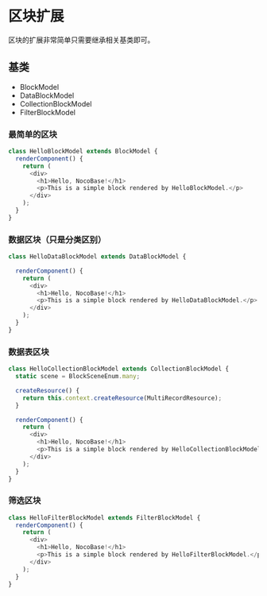 # 区块扩展

区块的扩展非常简单只需要继承相关基类即可。

## 基类

- BlockModel
- DataBlockModel
- CollectionBlockModel
- FilterBlockModel

### 最简单的区块

```ts
class HelloBlockModel extends BlockModel {
  renderComponent() {
    return (
      <div>
        <h1>Hello, NocoBase!</h1>
        <p>This is a simple block rendered by HelloBlockModel.</p>
      </div>
    );
  }
}
```

### 数据区块（只是分类区别）

```ts
class HelloDataBlockModel extends DataBlockModel {

  renderComponent() {
    return (
      <div>
        <h1>Hello, NocoBase!</h1>
        <p>This is a simple block rendered by HelloDataBlockModel.</p>
      </div>
    );
  }
}
```

### 数据表区块

```ts
class HelloCollectionBlockModel extends CollectionBlockModel {
  static scene = BlockSceneEnum.many;

  createResource() {
    return this.context.createResource(MultiRecordResource);
  }

  renderComponent() {
    return (
      <div>
        <h1>Hello, NocoBase!</h1>
        <p>This is a simple block rendered by HelloCollectionBlockModel.</p>
      </div>
    );
  }
}
```

### 筛选区块

```ts
class HelloFilterBlockModel extends FilterBlockModel {
  renderComponent() {
    return (
      <div>
        <h1>Hello, NocoBase!</h1>
        <p>This is a simple block rendered by HelloFilterBlockModel.</p>
      </div>
    );
  }
}
```
